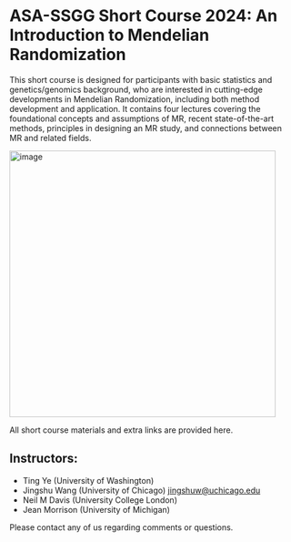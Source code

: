 # ASA-SSGG Short Course 2024: An Introduction to Mendelian Randomization

This short course is designed for participants with basic statistics and genetics/genomics background, who are interested in cutting-edge developments in Mendelian Randomization, including both method development and application. It contains four lectures covering the foundational concepts and assumptions of MR, recent state-of-the-art methods, principles in designing an MR study, and connections between MR and related fields. 

<img width="468" alt="image" src="https://github.com/jingshuw/SSGGShortCourse-MR/assets/12014815/8e95bde5-5674-4c64-a913-93318da4a371">

All short course materials and extra links are provided here.

## Instructors:
- Ting Ye (University of Washington)
- Jingshu Wang (University of Chicago) jingshuw@uchicago.edu
- Neil M Davis (University College London)
- Jean Morrison (University of Michigan)

Please contact any of us regarding comments or questions.
